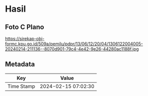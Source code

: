 # Hasil

## Foto C Plano

https://sirekap-obj-formc.kpu.go.id/509a/pemilu/pdpr/13/06/12/20/04/1306122004005-20240214-211136--8070d901-79c4-4e42-9e26-44280ac1188f.jpg


## Metadata

| Key        | Value               |
| ---------- | ------------------- |
| Time Stamp | 2024-02-15 07:02:30 |



